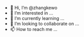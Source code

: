 - 👋 Hi, I’m @zhangkewo
- 👀 I’m interested in ...
- 🌱 I’m currently learning ...
- 💞️ I’m looking to collaborate on ...
- 📫 How to reach me ...

<!---
zhangkewo/zhangkewo is a ✨ special ✨ repository because its `README.md` (this file) appears on your GitHub profile.
You can click the Preview link to take a look at your changes.
--->
